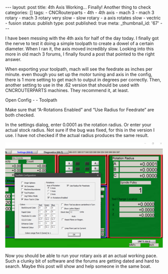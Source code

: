 \--- layout: post title: 4th Axis Working... Finally! Another thing to check
categories: [] tags: \- CNCRouterparts \- 4th \- 4th axis \- mach 3 \- mach 3
rotary \- mach 3 rotary very slow \- slow rotary \- a axis rotates slow \-
vectric \- fusion status: publish type: post published: true meta:
_thumbnail_id: '67' \---

I have been messing with the 4th axis for half of the day today. I finally got
the nerve to test it doing a simple toolpath to create a dowel of a certain
diameter. When I ran it, the axis moved incredibly slow. Looking into this
more in old mach 3 forums, I finally found a post that pointed to the right
answer.

When exporting your toolpath, mach will see the feedrate as inches per minute.
even though you set up the motor tuning and axis in the config, there is 1
more setting to get mach to output in degrees per correctly. Then, another
setting to use in the .62 version that should be used with CNCROUTERPARTS
machines. They recommend it, at least.

Open Config - - Toolpath

Make sure that “A-Rotations Enabled” and “Use Radius for Feedrate” are both
checked.

In the settings dialog, enter 0.0001 as the rotation radius. Or enter your
actual stock radius. Not sure if the bug was fixed, for this in the version I
use. I have not checked if the actual radius produces the same result.

![RotarySettings.PNG](/img/RotarySettings.PNG)

Now you should be able to run your rotary axis at an actual working pace. Such
a clunky bit of software and the forums are getting dated and hard to search.
Maybe this post will show and help someone in the same boat.

